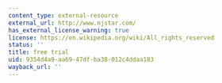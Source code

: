 ```yaml
---
content_type: external-resource
external_url: http://www.njstar.com/
has_external_license_warning: true
license: https://en.wikipedia.org/wiki/All_rights_reserved
status: ''
title: free trial
uid: 9354d4a9-aa69-47df-ba38-012c4ddaa183
wayback_url: ''
---
```

